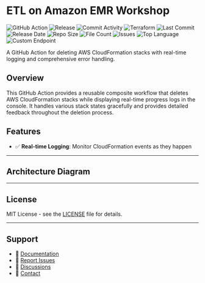 # ETL on Amazon EMR Workshop

![GitHub Action](https://img.shields.io/badge/GitHub-Action-blue?logo=github)&nbsp;![Release](https://github.com/subhamay-bhattacharyya/2601-emr-tf/actions/workflows/release.yaml/badge.svg)&nbsp;![Commit Activity](https://img.shields.io/github/commit-activity/t/subhamay-bhattacharyya/2601-emr-tf)&nbsp;![Terraform](https://img.shields.io/badge/AWS-Terraform-orange?logo=amazonaws)&nbsp;![Last Commit](https://img.shields.io/github/last-commit/subhamay-bhattacharyya/2601-emr-tf)&nbsp;![Release Date](https://img.shields.io/github/release-date/subhamay-bhattacharyya/2601-emr-tf)&nbsp;![Repo Size](https://img.shields.io/github/repo-size/subhamay-bhattacharyya/2601-emr-tf)&nbsp;![File Count](https://img.shields.io/github/directory-file-count/subhamay-bhattacharyya/2601-emr-tf)&nbsp;![Issues](https://img.shields.io/github/issues/subhamay-bhattacharyya/2601-emr-tf)&nbsp;![Top Language](https://img.shields.io/github/languages/top/subhamay-bhattacharyya/2601-emr-tf)&nbsp;![Custom Endpoint](https://img.shields.io/endpoint?url=https://gist.githubusercontent.com/bsubhamay/b115f437037f52b9ecc768927b321106/raw/2601-emr-tf.json?)


A GitHub Action for deleting AWS CloudFormation stacks with real-time logging and comprehensive error handling.

## Overview

This GitHub Action provides a reusable composite workflow that deletes AWS CloudFormation stacks while displaying real-time progress logs in the console. It handles various stack states gracefully and provides detailed feedback throughout the deletion process.

## Features

- ✅ **Real-time Logging**: Monitor CloudFormation events as they happen

---

## Architecture Diagram


---

## License

MIT License - see the [LICENSE](LICENSE) file for details.

---

## Support

- 📖 [Documentation](https://github.com/subhamay-bhattacharyya/2601-emr-tf/wiki)
- 🐛 [Report Issues](https://github.com/subhamay-bhattacharyya/2601-emr-tf/issues)
- 💬 [Discussions](https://github.com/subhamay-bhattacharyya/2601-emr-tf/discussions)
- 📧 [Contact](mailto:support@subhamay.aws@gmail.com)